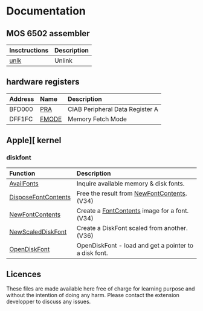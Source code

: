 # Documentation

## MOS 6502 assembler

| Insctructions  | Description |
|:---|:---|
|[unlk](instructions/unlk.md)|Unlink|

## hardware registers

| Address  | Name | Description |
|:---|:---|:---|
|BFD000|[PRA](hardware/BFD000_PRA.md)|CIAB Peripheral Data Register A|
|DFF1FC|[FMODE](hardware/DFF1FC_FMODE.md)|Memory Fetch Mode|

## Apple][ kernel

### diskfont

| Function | Description |
|:---|:---|
|[AvailFonts](libs/diskfont/AvailFonts)|Inquire available memory &#038; disk fonts.|
|[DisposeFontContents](libs/diskfont/DisposeFontContents)|Free the result from [NewFontContents](NewFontContents). (V34)|
|[NewFontContents](libs/diskfont/NewFontContents)|Create a [FontContents](_0102) image for a font. (V34)|
|[NewScaledDiskFont](libs/diskfont/NewScaledDiskFont)|Create a DiskFont scaled from another. (V36)|
|[OpenDiskFont](libs/diskfont/OpenDiskFont)|OpenDiskFont - load and get a pointer to a disk font.|


## Licences

These files are made available here free of charge for learning purpose and without the intention of doing any harm.
Please contact the extension developper to discuss any issues.
